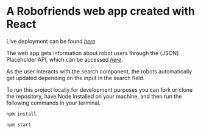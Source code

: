 # A Robofriends web app created with React

Live deployment can be found [_here_]()

The web app gets information about robot users through the {JSON} Placeholder API, which can be accessed  [_here_](https://jsonplaceholder.typicode.com/).

As the user interacts with the search component, the robots automatically get updated depending on the input in the search field.

To run this project locally for development purposes you can fork or clone the repository, have Node installed on your machine, and then run the following commands in your terminal.

`npm install`

`npm start`
